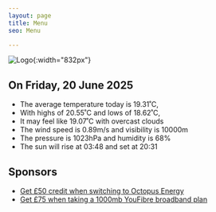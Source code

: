 ```yaml
---
layout: page
title: Menu
seo: Menu

---
```


![Logo](/images/logo.jpg){:width="832px"}

<!-- weather_marker starts -->
## On Friday, 20 June 2025

- The average temperature today is 19.31˚C,
- With highs of 20.55˚C and lows of 18.62˚C,
- It may feel like 19.07˚C with overcast clouds
- The wind speed is 0.89m/s and visibility is 10000m
- The pressure is 1023hPa and humidity is 68%
- The sun will rise at 03:48 and set at 20:31

<!-- weather_marker ends -->

## Sponsors

- [Get £50 credit when switching to Octopus Energy](https://bit.ly/3oD1nnS)
- [Get £75 when taking a 1000mb YouFibre broadband plan](https://aklam.io/91zWhU?)

